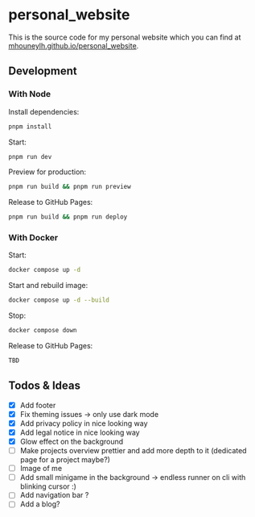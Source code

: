 # personal_website

This is the source code for my personal website which you can find at [mhouneylh.github.io/personal_website](https://mhouneylh.github.io/personal_website).

## Development

### With Node

Install dependencies:

```bash
pnpm install
```

Start:

```bash
pnpm run dev
```

Preview for production:

```bash
pnpm run build && pnpm run preview
```

Release to GitHub Pages:

```bash
pnpm run build && pnpm run deploy
```

### With Docker

Start:

```bash
docker compose up -d
```

Start and rebuild image:

```bash
docker compose up -d --build
```

Stop:

```bash
docker compose down
```

Release to GitHub Pages:

```bash
TBD
```

## Todos & Ideas

- [x] Add footer
- [x] Fix theming issues -> only use dark mode
- [x] Add privacy policy in nice looking way
- [x] Add legal notice in nice looking way
- [x] Glow effect on the background
- [ ] Make projects overview prettier and add more depth to it (dedicated page for a project maybe?)
- [ ] Image of me
- [ ] Add small minigame in the background -> endless runner on cli with blinking cursor :)
- [ ] Add navigation bar ?
- [ ] Add a blog?
